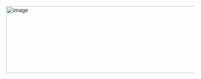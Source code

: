 <img width="594" height="179" alt="image" src="https://github.com/user-attachments/assets/3113c830-334f-48fd-9e2b-6fe1ec29c640" />
